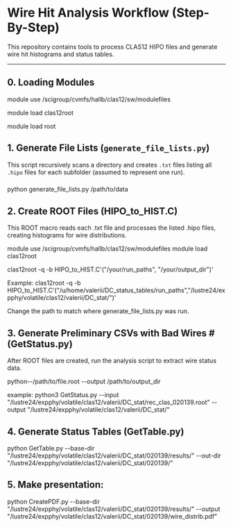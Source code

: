 # Wire Hit Analysis Workflow (Step-By-Step)

This repository contains tools to process CLAS12 HIPO files and generate wire hit histograms and status tables.

---

## 0. Loading Modules

module use /scigroup/cvmfs/hallb/clas12/sw/modulefiles

module load clas12root

module load root

## 1. Generate File Lists (`generate_file_lists.py`)

This script recursively scans a directory and creates `.txt` files listing all `.hipo` files for each subfolder (assumed to represent one run).

###

python generate_file_lists.py /path/to/data


## 2. Create ROOT Files (HIPO_to_HIST.C)
This ROOT macro reads each .txt file and processes the listed .hipo files, creating histograms for wire distributions.

module use /scigroup/cvmfs/hallb/clas12/sw/modulefiles
module load clas12root

clas12root -q -b HIPO_to_HIST.C'("/your/run_paths", "/your/output_dir")'

Example:
clas12root -q -b HIPO_to_HIST.C'("/u/home/valerii/DC_status_tables/run_paths","/lustre24/expphy/volatile/clas12/valerii/DC_stat/")'

Change the path to match where generate_file_lists.py was run.

## 3. Generate Preliminary CSVs with Bad Wires # (GetStatus.py)
After ROOT files are created, run the analysis script to extract wire status data.

python--/path/to/file.root --output /path/to/output_dir

example:
python3 GetStatus.py --input "/lustre24/expphy/volatile/clas12/valerii/DC_stat/rec_clas_020139.root" --output "/lustre24/expphy/volatile/clas12/valerii/DC_stat/"


## 4. Generate Status Tables (GetTable.py)

python GetTable.py --base-dir "/lustre24/expphy/volatile/clas12/valerii/DC_stat/020139/results/" --out-dir "/lustre24/expphy/volatile/clas12/valerii/DC_stat/020139/"


## 5. Make presentation:


python CreatePDF.py --base-dir "/lustre24/expphy/volatile/clas12/valerii/DC_stat/020139/results/" --output "/lustre24/expphy/volatile/clas12/valerii/DC_stat/020139/wire_distrib.pdf"
